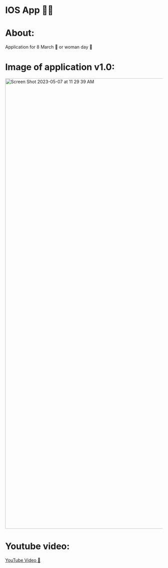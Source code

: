 # IOS App 👨‍💻

# About:

Application for 8 March 💐 or woman day 📅 

# Image of application v1.0:
<img width="1440" alt="Screen Shot 2023-05-07 at 11 29 39 AM" src="https://user-images.githubusercontent.com/39588115/236667426-d8bf1b5f-0701-459e-87f1-07f85ba41bbb.png">

# Youtube video:
[YouTube Video 🍿](https://www.youtube.com/watch?v=q59I64OalPk)

